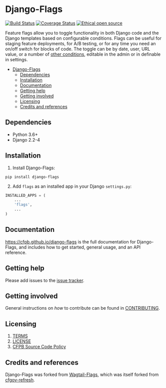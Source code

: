 # Django-Flags

[![Build Status](https://github.com/cfpb/django-flags/workflows/test/badge.svg)](https://github.com/cfpb/django-flags/actions)
[![Coverage Status](https://coveralls.io/repos/github/cfpb/django-flags/badge.svg?branch=main)](https://coveralls.io/github/cfpb/django-flags?branch=main)
[![Ethical open source](https://img.shields.io/badge/ethical-open-%23bb8c3c?labelColor=393162)](https://ethicalsource.dev/principles/)

Feature flags allow you to toggle functionality in both Django code and the Django templates based on configurable conditions. Flags can be useful for staging feature deployments, for A/B testing, or for any time you need an on/off switch for blocks of code. The toggle can be by date, user, URL value, or a number of [other conditions](https://cfpb.github.io/django-flags/conditions/), editable in the admin or in definable in settings.

- [Django-Flags](#django-flags)
  - [Dependencies](#dependencies)
  - [Installation](#installation)
  - [Documentation](#documentation)
  - [Getting help](#getting-help)
  - [Getting involved](#getting-involved)
  - [Licensing](#licensing)
  - [Credits and references](#credits-and-references)

## Dependencies

- Python 3.6+
- Django 2.2-4

## Installation

1. Install Django-Flags:

```shell
pip install django-flags
```

2. Add `flags` as an installed app in your Django `settings.py`:

 ```python
 INSTALLED_APPS = (
     ...
     'flags',
     ...
 )
```

## Documentation

https://cfpb.github.io/django-flags is the full documentation for Django-Flags, and includes how to get started, general usage, and an API reference. 

## Getting help

Please add issues to the [issue tracker](https://github.com/cfpb/django-flags/issues).

## Getting involved

General instructions on _how_ to contribute can be found in [CONTRIBUTING](CONTRIBUTING.md).

## Licensing
1. [TERMS](TERMS.md)
2. [LICENSE](LICENSE)
3. [CFPB Source Code Policy](https://github.com/cfpb/source-code-policy/)

## Credits and references

Django-Flags was forked from [Wagtail-Flags](https://github.com/cfpb/wagtail-flags), which was itself forked from [cfgov-refresh](https://github.com/cfpb/cfgov-refresh).
